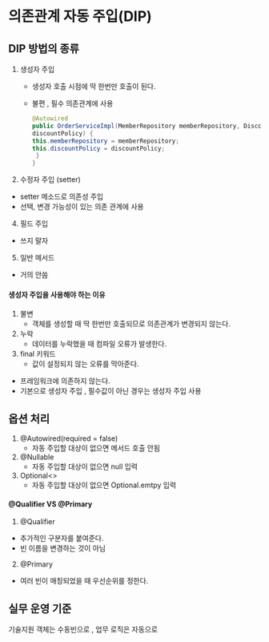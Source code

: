 # 의존관계 자동 주입(DIP)

## DIP 방법의 종류

1. 생성자 주입
   - 생성자 호출 시점에 딱 한번만 호출이 된다.
   - 불편 , 필수 의존관계에 사용

     ```java
     @Autowired
     public OrderServiceImpl(MemberRepository memberRepository, DiscountPolicy
     discountPolicy) {
     this.memberRepository = memberRepository;
     this.discountPolicy = discountPolicy;
      }
     }  
     ```
2. 수정자 주입 (setter)
  -   setter 메소드로 의존성 주입
  -   선택, 변경 가능성이 있는 의존 관계에 사용
4. 필드 주입
  - 쓰지 말자
5. 일반 메서드
  - 거의 안씀

#### 생성자 주입을 사용해야 하는 이유

1. 불변
   - 객체를 생성할 때 딱 한번만 호출되므로 의존관계가 변경되지 않는다.
2. 누락
   - 데이터를 누락했을 때 컴파일 오류가 발생한다. 
3. final 키워드
   - 값이 설정되지 않는 오류를 막아준다.

- 프레임워크에 의존하지 않는다.
- 기본으로 생성자 주입 , 필수값이 아닌 경우는 생성자 주입 사용

## 옵션 처리

1. @Autowired(required = false)
   - 자동 주입할 대상이 없으면 메서드 호출 안됨
3. @Nullable
   - 자동 주입할 대상이 없으면 null 입력
5. Optional<>
   - 자동 주입할 대상이 없으면 Optional.emtpy 입력
     
#### @Qualifier VS @Primary
1. @Qualifier
  - 추가적인 구분자를 붙여준다. 
  - 빈 이름을 변경하는 것이 아님
2. @Primary
  - 여러 빈이 매칭되었을 때 우선순위를 정한다.

## 실무 운영 기준

기술지원 객체는 수동빈으로 , 업무 로직은 자동으로
